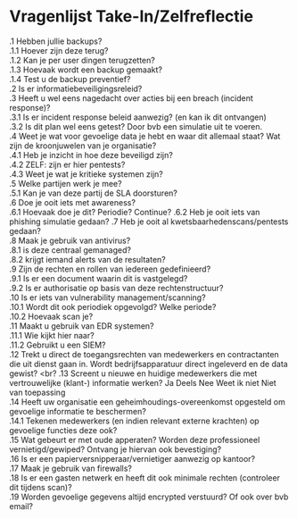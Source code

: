 # Vragenlijst Take-In/Zelfreflectie
.1 Hebben jullie backups? <br>
  .1.1 Hoever zijn deze terug? <br>
  .1.2 Kan je per user dingen terugzetten? <br>
  .1.3 Hoevaak wordt een backup gemaakt? <br>
  .1.4 Test u de backup preventief? <br>
.2 Is er informatiebeveiligingsreleid? <br>
.3 Heeft u wel eens nagedacht over acties bij een breach (incident response)? <br>
  .3.1 Is er incident response beleid aanwezig? (en kan ik dit ontvangen) <br>
  .3.2 Is dit plan wel eens getest? Door bvb een simulatie uit te voeren. <br>
.4 Weet je wat voor gevoelige data je hebt en waar dit allemaal staat? Wat zijn de kroonjuwelen van je organisatie? <br>
  .4.1 Heb je inzicht in hoe deze beveiligd zijn? <br>
  .4.2 ZELF: zijn er hier pentests? <br>
  .4.3 Weet je wat je kritieke systemen zijn? <br>
.5 Welke partijen werk je mee? <br>
  .5.1 Kan je van deze partij de SLA doorsturen? <br>
.6 Doe je ooit iets met awareness? <br>
  .6.1 Hoevaak doe je dit? Periodie? Continue?
  .6.2 Heb je ooit iets van phishing simulatie gedaan?
.7 Heb je ooit al kwetsbaarhedenscans/pentests gedaan? <br>
.8 Maak je gebruik van antivirus? <br>
  .8.1 is deze centraal gemanaged? <br>
  .8.2 krijgt iemand alerts van de resultaten? <br>
.9 Zijn de rechten en rollen van iedereen gedefinieerd? <br> 
.9.1 Is er een document waarin dit is vastgelegd? <br>
.9.2 Is er authorisatie op basis van deze rechtenstructuur? <br>
.10 Is er iets van vulnerability management/scanning? <br>
.10.1 Wordt dit ook periodiek opgevolgd? Welke periode? <br>
.10.2 Hoevaak scan je? <br>
.11 Maakt u gebruik van EDR systemen? <br>
.11.1 Wie kijkt hier naar? <br>
.11.2 Gebruikt u een SIEM? <br>
.12 Trekt u direct de toegangsrechten van medewerkers
en contractanten die uit dienst gaan in. Wordt
bedrijfsapparatuur direct ingeleverd en de data gewist?  <br?
.13  Screent u nieuwe en huidige medewerkers die met
vertrouwelijke (klant-) informatie werken? Ja Deels Nee Weet ik niet Niet van toepassing <br>
.14 Heeft uw organisatie een geheimhoudings-overeenkomst
opgesteld om gevoelige informatie te beschermen? <br>
  .14.1 Tekenen medewerkers (en indien relevant externe krachten)
  op gevoelige functies deze ook? <br>
.15 Wat gebeurt er met oude apperaten? Worden deze professioneel vernietigd/gewiped? Ontvang je hiervan ook bevestiging? <br>
.16 Is er een papierversnipperaar/vernietiger aanwezig op kantoor? <br>
.17 Maak je gebruik van firewalls? <br>
.18 Is er een gasten netwerk en heeft dit ook minimale rechten (controleer dit tijdens scan)? <br>
.19 Worden gevoelige gegevens altijd encrypted verstuurd? Of ook over bvb email?

